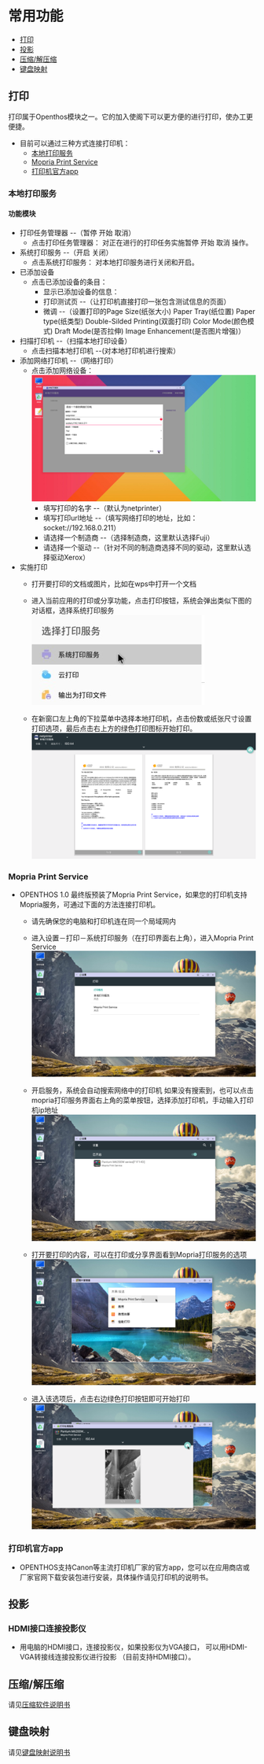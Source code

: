 # 常用功能
   - [打印](#打印)
   - [投影](#投影)
   - [压缩/解压缩](soft/压缩软件.md)
   - [键盘映射](soft/键盘映射.md)
   
## 打印
打印属于Openthos模块之一。它的加入使阁下可以更方便的进行打印，使办工更便捷。

   - 目前可以通过三种方式连接打印机：
      - [本地打印服务](#本地打印服务)
      - [Mopria Print Service](#mopria-print-service)
      - [打印机官方app](#打印机官方app)
   
### 本地打印服务
#### 功能模块
   - 打印任务管理器 --（暂停 开始 取消）
      - 点击打印任务管理器： 对正在进行的打印任务实施暂停 开始 取消 操作。
   - 系统打印服务 --（开启 关闭）
      - 点击系统打印服务： 对本地打印服务进行关闭和开启。
   - 已添加设备
      - 点击已添加设备的条目： 
         - 显示已添加设备的信息：
         - 打印测试页 --（让打印机直接打印一张包含测试信息的页面）
         - 微调 --（设置打印的Page Size(纸张大小) Paper Tray(纸位置) Paper type(纸类型) Double-Silded Printing(双面打印) Color Mode(颜色模式) Draft Mode(是否拉伸) Image Enhancement(是否图片增强)）
   - 扫描打印机 --（扫描本地打印设备）
      - 点击扫描本地打印机 --(对本地打印机进行搜索）
   - 添加网络打印机 --（网络打印）
      - 点击添加网络设备：  
![](pic/changyonggongneng/Print_local1.png)
         - 填写打印的名字 --（默认为netprinter）
         - 填写打印url地址 --（填写网络打印的地址，比如：socket://192.168.0.211）
         - 请选择一个制造商 --（选择制造商，这里默认选择Fuji）
         - 请选择一个驱动 --（针对不同的制造商选择不同的驱动，这里默认选择驱动Xerox）
   - 实施打印
      - 打开要打印的文档或图片，比如在wps中打开一个文档
      - 进入当前应用的打印或分享功能，点击打印按钮，系统会弹出类似下图的对话框，选择系统打印服务  
![](pic/changyonggongneng/Print_local2.jpg) 

      - 在新窗口左上角的下拉菜单中选择本地打印机，点击份数或纸张尺寸设置打印选项，最后点击右上方的绿色打印图标开始打印。  
![](pic/changyonggongneng/Print_local3.png)
   
### Mopria Print Service
   - OPENTHOS 1.0 最终版预装了Mopria Print Service，如果您的打印机支持Mopria服务，可通过下面的方法连接打印机。
      - 请先确保您的电脑和打印机连在同一个局域网内
      - 进入设置－打印－系统打印服务（在打印界面右上角），进入Mopria Print Service  
![](pic/changyonggongneng/Print_mopria1.png)

      - 开启服务，系统会自动搜索网络中的打印机
        如果没有搜索到，也可以点击mopria打印服务界面右上角的菜单按钮，选择添加打印机，手动输入打印机ip地址  
![](pic/changyonggongneng/Print_mopria2.png)

      - 打开要打印的内容，可以在打印或分享界面看到Mopria打印服务的选项  
![](pic/changyonggongneng/Print_mopria3.png)

      - 进入该选项后，点击右边绿色打印按钮即可开始打印  
![](pic/changyonggongneng/Print_mopria4.png)
   
### 打印机官方app
   - OPENTHOS支持Canon等主流打印机厂家的官方app，您可以在应用商店或厂家官网下载安装包进行安装，具体操作请见打印机的说明书。
   
## 投影  
### HDMI接口连接投影仪
   - 用电脑的HDMI接口，连接投影仪，如果投影仪为VGA接口， 可以用HDMI-VGA转接线连接投影仪进行投影 （目前支持HDMI接口）。

## 压缩/解压缩
请见[压缩软件说明书](soft/压缩软件.md)

## 键盘映射
请见[键盘映射说明书](soft/键盘映射.md)

